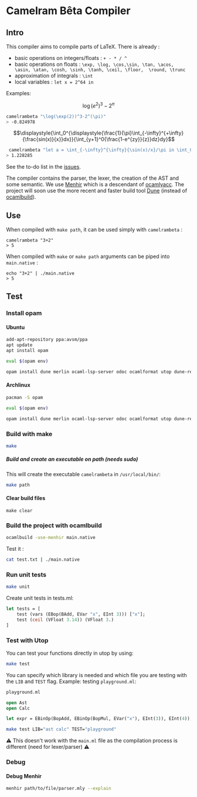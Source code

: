 # Camelram Bêta Compiler #

## Intro ##
This compiler aims to compile parts of LaTeX. There is already : 
- basic operations on integers/floats : `+ - * / ^`
- basic operations on floats : `\exp, \log, \cos,\sin, \tan, \acos, \asin, \atan, \cosh, \sinh, \tanh, \ceil, \floor, 
\round, \trunc`
- approximation of integrals : `\int`
- local variables : `let x = 2^64 in`

Examples:

$$ \displaystyle{\log(e^2)^3-2^{\pi}} $$
```sh 
camelrambeta "\log(\exp(2))^3-2^(\pi)" 
> -0.824978
```
$$\displaystyle{\int_0^{\displaystyle{\frac{1}{\pi}\int_{-\infty}^{+\infty}{\frac{sin(x)}{x}}dx}}{\int_{y+1}^0{\frac{1-e^{zy}}{z}}dz}dy}$$
```sh 
 camelrambeta "let a = \int_{-\infty}^{\infty}{\sin(x)/x}/\pi in \int_0^a{\int_{y+1}^0{(1-\exp(z*y))/z}d(z)}d(y)"   
> 1.228285
```

See the to-do list in the [issues](https://github.com/Camelram-Beta/compiler/issues).

The compiler contains the parser, the lexer, the creation of the AST and some semantic. We use 
[Menhir](http://gallium.inria.fr/~fpottier/menhir/) which is a descendant of 
[ocamlyacc](https://v2.ocaml.org/manual/lexyacc.html). The project will soon use the more recent and faster build 
tool [Dune](https://dune.build/) (instead of [ocamlbuild](https://github.com/ocaml/ocamlbuild)).

## Use ##

When compiled with `make path`, it can be used simply with `camelrambeta` : 
```shell
camelrambeta "3+2"
> 5 
```

When compiled with `make` or `make path` arguments can be piped into `main.native` : 
```shell
echo "3+2" | ./main.native 
> 5
```


## Test ##
### Install opam 
#### Ubuntu
```sh
add-apt-repository ppa:avsm/ppa
apt update
apt install opam

eval $(opam env)

opam install dune merlin ocaml-lsp-server odoc ocamlformat utop dune-release
```

#### Archlinux 
```sh
pacman -S opam

eval $(opam env)

opam install dune merlin ocaml-lsp-server odoc ocamlformat utop dune-release
```
### Build with make
```sh 
make
```

##### Build and create an executable on path (needs sudo)
This will create the executable `camelrambeta` in `/usr/local/bin/`:
```sh 
make path
```

#### Clear build files
``` 
make clear
```

### Build the project with ocamlbuild
```sh
ocamlbuild -use-menhir main.native 
```

Test it :
```sh 
cat test.txt | ./main.native
```

### Run unit tests
```sh
make unit
```

Create unit tests in tests.ml:
```ocaml
let tests = [
    test (vars (EBop(BAdd, EVar "x", EInt 3))) ["x"];
    test (ceil (VFloat 3.14)) (VFloat 3.)
]
```

### Test with Utop
You can test your functions directly in utop by using:
```sh 
make test 
```
You can specify which library is needed and which file you are testing with the `LIB` and `TEST` flag. Example: testing 
`playground.ml`:
```ocaml
playground.ml

open Ast 
open Calc

let expr = EBinOp(BopAdd, EBinOp(BopMul, EVar("x"), EInt(3)), EInt(4));;
```
```sh 
make test LIB="ast calc" TEST="playground"
```
⚠️ This doesn't work with the `main.ml` file as the compilation process is different (need for lexer/parser) ⚠️

### Debug 
#### Debug Menhir 
```sh 
menhir path/to/file/parser.mly --explain
```
